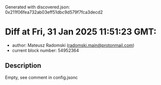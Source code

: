 Generated with discovered.json: 0x211f06fea732ab03eff51dbc9d579f7fca3decd2

# Diff at Fri, 31 Jan 2025 11:51:23 GMT:

- author: Mateusz Radomski (<radomski.main@protonmail.com>)
- current block number: 54952364

## Description

Empty, see comment in config.jsonc
